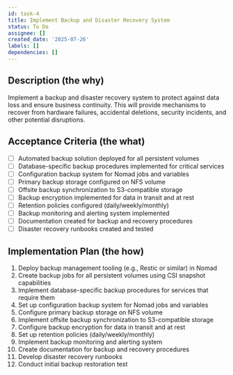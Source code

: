 ```yaml
---
id: task-4
title: Implement Backup and Disaster Recovery System
status: To Do
assignee: []
created_date: '2025-07-26'
labels: []
dependencies: []
---
```


## Description (the why)

Implement a backup and disaster recovery system to protect against data loss and ensure business continuity. This will provide mechanisms to recover from hardware failures, accidental deletions, security incidents, and other potential disruptions.

## Acceptance Criteria (the what)

- [ ] Automated backup solution deployed for all persistent volumes
- [ ] Database-specific backup procedures implemented for critical services
- [ ] Configuration backup system for Nomad jobs and variables
- [ ] Primary backup storage configured on NFS volume
- [ ] Offsite backup synchronization to S3-compatible storage
- [ ] Backup encryption implemented for data in transit and at rest
- [ ] Retention policies configured (daily/weekly/monthly)
- [ ] Backup monitoring and alerting system implemented
- [ ] Documentation created for backup and recovery procedures
- [ ] Disaster recovery runbooks created and tested

## Implementation Plan (the how)

1. Deploy backup management tooling (e.g., Restic or similar) in Nomad
2. Create backup jobs for all persistent volumes using CSI snapshot capabilities
3. Implement database-specific backup procedures for services that require them
4. Set up configuration backup system for Nomad jobs and variables
5. Configure primary backup storage on NFS volume
6. Implement offsite backup synchronization to S3-compatible storage
7. Configure backup encryption for data in transit and at rest
8. Set up retention policies (daily/weekly/monthly)
9. Implement backup monitoring and alerting system
10. Create documentation for backup and recovery procedures
11. Develop disaster recovery runbooks
12. Conduct initial backup restoration test
